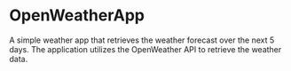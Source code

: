 # OpenWeatherApp
A simple weather app that retrieves the weather forecast over the next 5 days. The application utilizes the OpenWeather API to retrieve the weather data.
